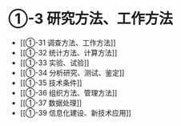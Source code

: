 # ①-3 研究方法、工作方法

- [[①-31 调查方法、工作方法]]
- [[①-32 统计方法、计算方法]]
- [[①-33 实验、试验]]
- [[①-34 分析研究、测试、鉴定]]
- [[①-35 技术条件]]
- [[①-36 组织方法、管理方法]]
- [[①-37 数据处理]]
- [[①-39 信息化建设、新技术应用]]
